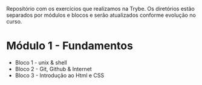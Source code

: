 Repositório com os exercícios que realizamos na Trybe. 
Os diretórios estão separados por módulos e blocos e serão atualizados conforme evolução no curso.

<h1> Módulo 1 - Fundamentos </h1>

<ul>
<li> Bloco 1 - unix & shell </li>
<li> Bloco 2 - Git, Github & Internet </li>
<li> Bloco 3 - Introdução ao Html e CSS </li>
</ul>
